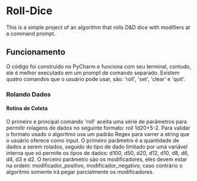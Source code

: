 # Roll-Dice
This is a simple project of an algorithm that rolls D&amp;D dice with modifiers at a command prompt.

## Funcionamento
O código foi construído no PyCharm e funciona com seu terminal, contudo, ele é melhor executado em um prompt de comando separado. Existem quatro comandos que o usuário pode usar, são: 'roll', 'set', 'clear' e 'quit'.

### Rolando Dados

#### Rotina de Coleta
O primeiro e principal comando 'roll' aceita uma série de parâmetros para permitir rolagens de dados no seguinte formato: roll 1d20+5-2. Para validar o formato usado o algoritmo usa um padrão Regex para varrer a string que o usuário oferece como input. O primeiro parâmetro é a quantidade de dados a serem rolados, seguido do tipo de dado limitado por uma variável interna que só permite os tipos de dados: d100, d50, d20, d12, d10, d8, d6, d4, d3 e d2. O terceiro parâmetro são os modificadores, eles devem estar na ordem: modificador_positivo, modificador_negativo; caso contrário o algoritmo somente irá pegar parcialmente os modificadores. 
